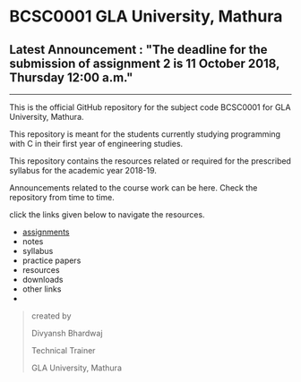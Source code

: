 # BCSC0001 GLA University, Mathura



## Latest Announcement : "The deadline for the submission of assignment 2 is 11 October 2018, Thursday 12:00 a.m."

 

____



This is the official GitHub repository for the subject code BCSC0001 for GLA University, Mathura. 

This repository is meant for the students currently studying programming with C in their first year of engineering studies.

This repository contains the resources related or required for the prescribed syllabus for the academic year 2018-19.

Announcements related to the course work can be here. Check the repository from time to time. 

click the links given below to navigate the resources.

- [assignments](https://github.com/dbc2201/gla-bcsc0001-2018/blob/master/assignments/README.md)
- notes
- syllabus
- practice papers
- resources
- downloads
- other links
- 



> created by
>
> Divyansh Bhardwaj
>
> Technical Trainer
>
> GLA University, Mathura
